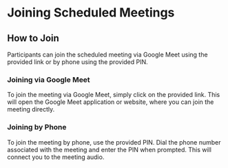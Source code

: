 # Joining Scheduled Meetings

## How to Join

Participants can join the scheduled meeting via Google Meet using the provided link or by phone using the provided PIN.

### Joining via Google Meet

To join the meeting via Google Meet, simply click on the provided link. This will open the Google Meet application or website, where you can join the meeting directly.

### Joining by Phone

To join the meeting by phone, use the provided PIN. Dial the phone number associated with the meeting and enter the PIN when prompted. This will connect you to the meeting audio.